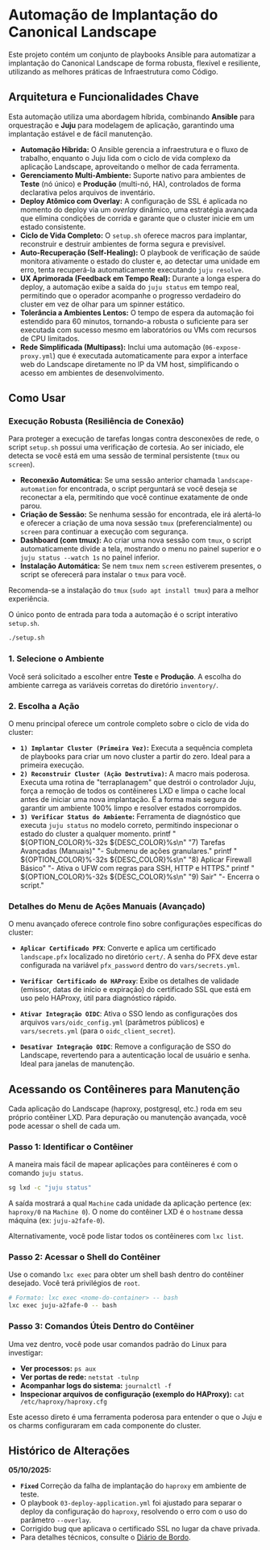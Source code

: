 # Automação de Implantação do Canonical Landscape

Este projeto contém um conjunto de playbooks Ansible para automatizar a implantação do Canonical Landscape de forma robusta, flexível e resiliente, utilizando as melhores práticas de Infraestrutura como Código.

## Arquitetura e Funcionalidades Chave

Esta automação utiliza uma abordagem híbrida, combinando **Ansible** para orquestração e **Juju** para modelagem de aplicação, garantindo uma implantação estável e de fácil manutenção.

- **Automação Híbrida:** O Ansible gerencia a infraestrutura e o fluxo de trabalho, enquanto o Juju lida com o ciclo de vida complexo da aplicação Landscape, aproveitando o melhor de cada ferramenta.
- **Gerenciamento Multi-Ambiente:** Suporte nativo para ambientes de **Teste** (nó único) e **Produção** (multi-nó, HA), controlados de forma declarativa pelos arquivos de inventário.
- **Deploy Atômico com Overlay:** A configuração de SSL é aplicada no momento do deploy via um *overlay* dinâmico, uma estratégia avançada que elimina condições de corrida e garante que o cluster inicie em um estado consistente.
- **Ciclo de Vida Completo:** O `setup.sh` oferece macros para implantar, reconstruir e destruir ambientes de forma segura e previsível.
- **Auto-Recuperação (Self-Healing):** O playbook de verificação de saúde monitora ativamente o estado do cluster e, ao detectar uma unidade em erro, tenta recuperá-la automaticamente executando `juju resolve`.
- **UX Aprimorada (Feedback em Tempo Real):** Durante a longa espera do deploy, a automação exibe a saída do `juju status` em tempo real, permitindo que o operador acompanhe o progresso verdadeiro do cluster em vez de olhar para um spinner estático.
- **Tolerância a Ambientes Lentos:** O tempo de espera da automação foi estendido para 60 minutos, tornando-a robusta o suficiente para ser executada com sucesso mesmo em laboratórios ou VMs com recursos de CPU limitados.
- **Rede Simplificada (Multipass):** Inclui uma automação (`06-expose-proxy.yml`) que é executada automaticamente para expor a interface web do Landscape diretamente no IP da VM host, simplificando o acesso em ambientes de desenvolvimento.

## Como Usar

### Execução Robusta (Resiliência de Conexão)

Para proteger a execução de tarefas longas contra desconexões de rede, o script `setup.sh` possui uma verificação de cortesia. Ao ser iniciado, ele detecta se você está em uma sessão de terminal persistente (`tmux` ou `screen`).

- **Reconexão Automática:** Se uma sessão anterior chamada `landscape-automation` for encontrada, o script perguntará se você deseja se reconectar a ela, permitindo que você continue exatamente de onde parou.
- **Criação de Sessão:** Se nenhuma sessão for encontrada, ele irá alertá-lo e oferecer a criação de uma nova sessão `tmux` (preferencialmente) ou `screen` para continuar a execução com segurança.
- **Dashboard (com tmux):** Ao criar uma nova sessão com `tmux`, o script automaticamente divide a tela, mostrando o menu no painel superior e o `juju status --watch 1s` no painel inferior.
- **Instalação Automática:** Se nem `tmux` nem `screen` estiverem presentes, o script se oferecerá para instalar o `tmux` para você.

Recomenda-se a instalação do `tmux` (`sudo apt install tmux`) para a melhor experiência.

O único ponto de entrada para toda a automação é o script interativo `setup.sh`.

```bash
./setup.sh
```

### 1. Selecione o Ambiente

Você será solicitado a escolher entre **Teste** e **Produção**. A escolha do ambiente carrega as variáveis corretas do diretório `inventory/`.

### 2. Escolha a Ação

O menu principal oferece um controle completo sobre o ciclo de vida do cluster:

- **`1) Implantar Cluster (Primeira Vez)`:** Executa a sequência completa de playbooks para criar um novo cluster a partir do zero. Ideal para a primeira execução.
- **`2) Reconstruir Cluster (Ação Destrutiva)`:** A macro mais poderosa. Executa uma rotina de "terraplanagem" que destrói o controlador Juju, força a remoção de todos os contêineres LXD e limpa o cache local antes de iniciar uma nova implantação. É a forma mais segura de garantir um ambiente 100% limpo e resolver estados corrompidos.
- **`3) Verificar Status do Ambiente`:** Ferramenta de diagnóstico que executa `juju status` no modelo correto, permitindo inspecionar o estado do cluster a qualquer momento.
        printf "  ${OPTION_COLOR}%-32s ${DESC_COLOR}%s\n" "7) Tarefas Avançadas (Manuais)" "- Submenu de ações granulares."
        printf "  ${OPTION_COLOR}%-32s ${DESC_COLOR}%s\n" "8) Aplicar Firewall Básico" "- Ativa o UFW com regras para SSH, HTTP e HTTPS."
        printf "  ${OPTION_COLOR}%-32s ${DESC_COLOR}%s\n" "9) Sair" "- Encerra o script."

### Detalhes do Menu de Ações Manuais (Avançado)

O menu avançado oferece controle fino sobre configurações específicas do cluster:

- **`Aplicar Certificado PFX`**: Converte e aplica um certificado `landscape.pfx` localizado no diretório `cert/`. A senha do PFX deve estar configurada na variável `pfx_password` dentro do `vars/secrets.yml`.

- **`Verificar Certificado do HAProxy`**: Exibe os detalhes de validade (emissor, datas de início e expiração) do certificado SSL que está em uso pelo HAProxy, útil para diagnóstico rápido.

- **`Ativar Integração OIDC`**: Ativa o SSO lendo as configurações dos arquivos `vars/oidc_config.yml` (parâmetros públicos) e `vars/secrets.yml` (para o `oidc_client_secret`).

- **`Desativar Integração OIDC`**: Remove a configuração de SSO do Landscape, revertendo para a autenticação local de usuário e senha. Ideal para janelas de manutenção.

## Acessando os Contêineres para Manutenção

Cada aplicação do Landscape (haproxy, postgresql, etc.) roda em seu próprio contêiner LXD. Para depuração ou manutenção avançada, você pode acessar o shell de cada um.

### Passo 1: Identificar o Contêiner

A maneira mais fácil de mapear aplicações para contêineres é com o comando `juju status`.

```bash
sg lxd -c "juju status"
```

A saída mostrará a qual `Machine` cada unidade da aplicação pertence (ex: `haproxy/0` na `Machine 0`). O nome do contêiner LXD é o `hostname` dessa máquina (ex: `juju-a2fafe-0`).

Alternativamente, você pode listar todos os contêineres com `lxc list`.

### Passo 2: Acessar o Shell do Contêiner

Use o comando `lxc exec` para obter um shell bash dentro do contêiner desejado. Você terá privilégios de `root`.

```bash
# Formato: lxc exec <nome-do-container> -- bash
lxc exec juju-a2fafe-0 -- bash
```

### Passo 3: Comandos Úteis Dentro do Contêiner

Uma vez dentro, você pode usar comandos padrão do Linux para investigar:

- **Ver processos:** `ps aux`
- **Ver portas de rede:** `netstat -tulnp`
- **Acompanhar logs do sistema:** `journalctl -f`
- **Inspecionar arquivos de configuração (exemplo do HAProxy):** `cat /etc/haproxy/haproxy.cfg`

Este acesso direto é uma ferramenta poderosa para entender o que o Juju e os charms configuraram em cada componente do cluster.

## Histórico de Alterações

**05/10/2025:**
- **`Fixed`** Correção da falha de implantação do `haproxy` em ambiente de teste.
- O playbook `03-deploy-application.yml` foi ajustado para separar o deploy da configuração do `haproxy`, resolvendo o erro com o uso do parâmetro `--overlay`.
- Corrigido bug que aplicava o certificado SSL no lugar da chave privada.
- Para detalhes técnicos, consulte o [Diário de Bordo](diario-de-bordo.md).
